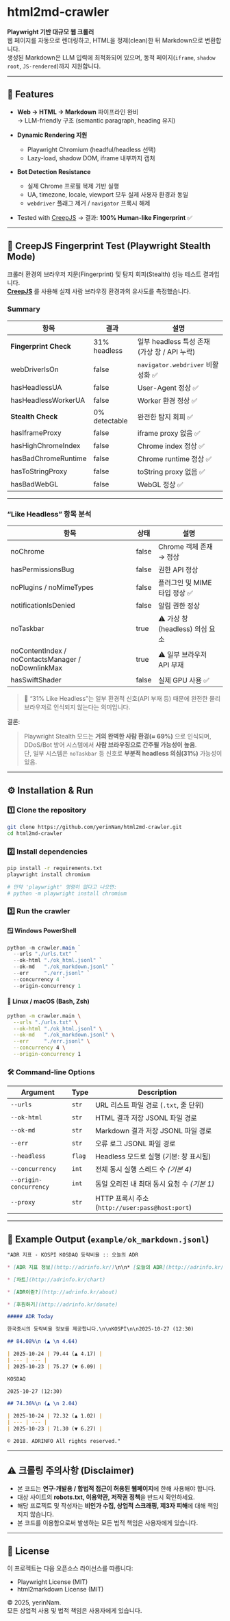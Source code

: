 # html2md-crawler

**Playwright 기반 대규모 웹 크롤러**  
웹 페이지를 자동으로 렌더링하고, HTML을 정제(clean)한 뒤 Markdown으로 변환합니다.  
생성된 Markdown은 LLM 입력에 최적화되어 있으며, 동적 페이지(`iframe`, `shadow root`, `JS-rendered`)까지 지원합니다.

---

## 🚀 Features

- **Web → HTML → Markdown** 파이프라인 완비  
  → LLM-friendly 구조 (semantic paragraph, heading 유지)  
- **Dynamic Rendering 지원**
  - Playwright Chromium (headful/headless 선택)
  - Lazy-load, shadow DOM, iframe 내부까지 캡처  
- **Bot Detection Resistance**
  - 실제 Chrome 프로필 복제 기반 실행
  - UA, timezone, locale, viewport 모두 실제 사용자 환경과 동일
  - `webdriver` 플래그 제거 / `navigator` 프록시 해제  

- Tested with [CreepJS](https://abrahamjuliot.github.io/creepjs/) 
  → 결과: **100% Human-like Fingerprint** ✅  

---

## 🧠 CreepJS Fingerprint Test (Playwright Stealth Mode)

크롤러 환경의 브라우저 지문(Fingerprint) 및 탐지 회피(Stealth) 성능 테스트 결과입니다.  
[**CreepJS**](https://abrahamjuliot.github.io/creepjs/) 를 사용해 실제 사람 브라우징 환경과의 유사도를 측정했습니다.

### Summary

| 항목 | 결과 | 설명 |
|------|------|------|
| **Fingerprint Check** | 31% headless | 일부 headless 특성 존재 (가상 창 / API 누락) |
| webDriverIsOn | false | `navigator.webdriver` 비활성화 ✅ |
| hasHeadlessUA | false | User-Agent 정상 ✅ |
| hasHeadlessWorkerUA | false | Worker 환경 정상 ✅ |
| **Stealth Check** | 0% detectable | 완전한 탐지 회피 ✅ |
| hasIframeProxy | false | iframe proxy 없음 ✅ |
| hasHighChromeIndex | false | Chrome index 정상 ✅ |
| hasBadChromeRuntime | false | Chrome runtime 정상 ✅ |
| hasToStringProxy | false | toString proxy 없음 ✅ |
| hasBadWebGL | false | WebGL 정상 ✅ |

---

### “Like Headless” 항목 분석

| 항목 | 상태 | 설명 |
|------|------|------|
| noChrome | false | Chrome 객체 존재 → 정상 |
| hasPermissionsBug | false | 권한 API 정상 |
| noPlugins / noMimeTypes | false | 플러그인 및 MIME 타입 정상 ✅ |
| notificationIsDenied | false | 알림 권한 정상 |
| noTaskbar | true | ⚠️ 가상 창(headless) 의심 요소 |
| noContentIndex / noContactsManager / noDownlinkMax | true | ⚠️ 일부 브라우저 API 부재 |
| hasSwiftShader | false | 실제 GPU 사용 ✅ |
> 🔸 “31% Like Headless”는 일부 환경적 신호(API 부재 등) 때문에 완전한 물리 브라우저로 인식되지 않는다는 의미입니다.

결론:  
> Playwright Stealth 모드는 **거의 완벽한 사람 환경(≈ 69%)** 으로 인식되며,  
> DDoS/Bot 방어 시스템에서 **사람 브라우징으로 간주될 가능성이 높음**.  
> 단, 일부 시스템은 `noTaskbar` 등 신호로 **부분적 headless 의심(31%)** 가능성이 있음.

---

## ⚙️ Installation & Run

### 1️⃣ Clone the repository
```bash
git clone https://github.com/yerinNam/html2md-crawler.git
cd html2md-crawler
```

### 2️⃣ Install dependencies
``` bash
pip install -r requirements.txt
playwright install chromium

# 만약 'playwright' 명령이 없다고 나오면:
# python -m playwright install chromium
```

### 3️⃣ Run the crawler

#### 🪟 Windows PowerShell
```powershell
python -m crawler.main `
  --urls "./urls.txt" `
  --ok-html "./ok_html.jsonl" `
  --ok-md   "./ok_markdown.jsonl" `
  --err     "./err.jsonl" `
  --concurrency 4 `
  --origin-concurrency 1
```

#### 🐧 Linux / macOS (Bash, Zsh)
``` bash
python -m crawler.main \
  --urls "./urls.txt" \
  --ok-html "./ok_html.jsonl" \
  --ok-md   "./ok_markdown.jsonl" \
  --err     "./err.jsonl" \
  --concurrency 4 \
  --origin-concurrency 1
```


### 🛠️ Command-line Options

| Argument | Type | Description |
|-----------|------|-------------|
| `--urls` | `str` | URL 리스트 파일 경로 (`.txt`, 줄 단위) |
| `--ok-html` | `str` | HTML 결과 저장 JSONL 파일 경로 |
| `--ok-md` | `str` | Markdown 결과 저장 JSONL 파일 경로 |
| `--err` | `str` | 오류 로그 JSONL 파일 경로 |
| `--headless` | `flag` | Headless 모드로 실행 (기본: 창 표시됨) |
| `--concurrency` | `int` | 전체 동시 실행 스레드 수 *(기본 4)* |
| `--origin-concurrency` | `int` | 동일 오리진 내 최대 동시 요청 수 *(기본 1)* |
| `--proxy` | `str` | HTTP 프록시 주소 (`http://user:pass@host:port`) |

---

## 🧾 Example Output (`example/ok_markdown.jsonl`)

``` markdown
"ADR 지표 - KOSPI KOSDAQ 등락비율 :: 오늘의 ADR

* [ADR 지표 정보](http://adrinfo.kr/)\n\n* [오늘의 ADR](http://adrinfo.kr/)

* [차트](http://adrinfo.kr/chart)

* [ADR이란?](http://adrinfo.kr/about)

* [후원하기](http://adrinfo.kr/donate)

##### ADR Today

한국증시의 등락비율 정보를 제공합니다.\n\nKOSPI\n\n2025-10-27 (12:30)

## 84.08%\n (▲ \n 4.64)

| 2025-10-24 | 79.44 (▲ 4.17) |
| --- | --- |
| 2025-10-23 | 75.27 (▼ 6.09) |

KOSDAQ

2025-10-27 (12:30)

## 74.36%\n (▲ \n 2.04)

| 2025-10-24 | 72.32 (▲ 1.02) |
| --- | --- |
| 2025-10-23 | 71.30 (▼ 6.27) |

© 2018. ADRINFO All rights reserved."
```
---

## ⚠️ 크롤링 주의사항 (Disclaimer)

- 본 코드는 **연구·개발용 / 합법적 접근이 허용된 웹페이지**에 한해 사용해야 합니다.  
- 대상 사이트의 **robots.txt, 이용약관, 저작권 정책**을 반드시 확인하세요.  
- 해당 프로젝트 및 작성자는 **비인가 수집, 상업적 스크래핑, 제3자 피해**에 대해 책임지지 않습니다.  
- 본 코드를 이용함으로써 발생하는 모든 법적 책임은 사용자에게 있습니다.

---

## 🪪 License

이 프로젝트는 다음 오픈소스 라이선스를 따릅니다:
- Playwright License (MIT)
- html2markdown License (MIT)

© 2025, yerinNam.  
모든 상업적 사용 및 법적 책임은 사용자에게 있습니다.
  
